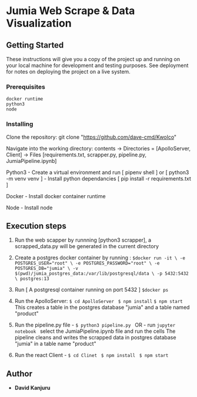 # Jumia Web Scrape & Data Visualization

## Getting Started

These instructions will give you a copy of the project up and running on
your local machine for development and testing purposes. See deployment
for notes on deploying the project on a live system.

### Prerequisites

    docker runtime
    python3
    node

### Installing

Clone the repository:
git clone "https://github.com/dave-cmd/Kwolco"

Navigate into the working directory:
contents -> Directories = [ApolloServer, Client]
-> Files [requirements.txt, scrapper.py, pipeline.py, JumiaPipeline.ipynb]

Python3 - Create a virtual environment and run [ pipenv shell ] or [ python3 -m venv venv ] - Install python dependancies [ pip install -r requirements.txt ]

Docker - Install docker container runtime

Node - Install node

## Execution steps

1. Run the web scapper by runnning [python3 scrapper], a scrapped_data.py will be generated in the current directory

2. Create a postgres docker container by running :
   `$docker run -it \
-e POSTGRES_USER="root" \
-e POSTGRES_PASSWORD="root" \
-e POSTGRES_DB="jumia" \
-v $(pwd)/jumia_postgres_data:/var/lib/postgresql/data \
-p 5432:5432 \
postgres:13
`
3. Run [ A postgresql container running on port 5432 ]
   `$docker ps `
4. Run the ApolloServer:
   `$ cd ApolloServer`
   ` $ npm install`
   `$ npm start
 `
   This creates a table in the postgres database "jumia" and a table named "product"

5. Run the pipeline.py file -
   `$ python3 pipeline.py
 `
   OR - run
   `jupyter notebook
`
   select the JumiaPipeline.ipynb file and run the cells
   The pipeline cleans and writes the scrapped data in postgres database "jumia" in a table name "product"

6. Run the react Client -
   `$ cd Clinet
`
   `$ npm install
`
   `$ npm start
`

## Author

- **David Kanjuru**

